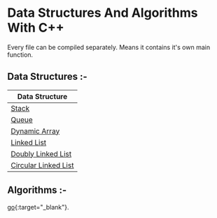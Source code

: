 
# Data Structures And Algorithms With C++

Every file can be compiled separately.
Means it contains it's own main function.

## Data Structures :-

| Data Structure                                                    |
| ----------------------------------------------------------------- |
| [Stack](https://github.com/ViplavRaja-GIT/Data-Structures-And-Algorithms-With-CPP/blob/main/Data-Structures/Stack/Stack.cpp) |
| [Queue](https://github.com/ViplavRaja-GIT/Data-Structures-And-Algorithms-With-CPP/blob/main/Data-Structures/Queue/Queue.cpp) |
| [Dynamic Array](https://github.com/ViplavRaja-GIT/Data-Structures-And-Algorithms-With-CPP/blob/main/Data-Structures/DynamicArray/DynamicArray.cpp) |
| [Linked List](https://github.com/ViplavRaja-GIT/Data-Structures-And-Algorithms-With-CPP/blob/main/Data-Structures/LinkedList/LinkedList.cpp) |
| [Doubly Linked List](https://github.com/ViplavRaja-GIT/Data-Structures-And-Algorithms-With-CPP/blob/main/Data-Structures/DoublyLinkedList/DoublyLinkedList.cpp) |
| [Circular Linked List](https://github.com/ViplavRaja-GIT/Data-Structures-And-Algorithms-With-CPP/blob/main/Data-Structures/CircularLinkedList/CircularLinkedList.cpp) |

## Algorithms :-
[go](http://stackoverflow.com){:target="_blank"}.
